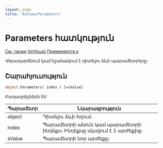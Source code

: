 ```yaml
---
layout: page
title: "AsView/Parameters"
---
```



# Parameters հատկություն

[См. также](../Asview.md) [Օրինակ](../../Examples/E_AsView.html) [Применяется к](../Asview.md)

Վերադարձնում կամ նշանակում է դիտելու ձևի պարամետրերը։

## Շարահյուսություն

``` vb
object.Parameters( index ) [=sValue]  
```
Բաղադրիչներն են՝ 


| Պարամետր | Նկարագրություն |
|--|--|
| object | Դիտելու ձևի հղում։ |
| index | Պարամետրի անուն կամ պարամետրի ինդեքս։ Ինդեքսը սկսվում է 1 արժեքից։ |
| sValue | Պարամետրի նոր արժեքը։  |

